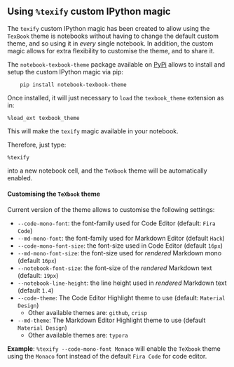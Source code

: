 ## Using `%texify` custom IPython magic

The `texify` custom IPython magic has been created to allow using the `TexBook` theme is notebooks without having to change the default custom theme, and so using it in *every* single notebook. In addition, the custom magic allows for extra flexibility to customise the theme, and to share it. 

The `notebook-texbook-theme` package available on [PyPi](https://pypi.org/project/notebook-texbook-theme/) allows to install and setup the custom IPython magic  via pip:

```shell script
    pip install notebook-texbook-theme
```
Once installed, it will just necessary to `load` the `texbook_theme` extension as in:

```jupyter
%load_ext texbook_theme
```
This will make the `texify` magic available in your notebook. 

Therefore, just type: 
```jupyter
%texify
```
into a new notebook cell, and the `TeXbook` theme will be automatically enabled. 

#### Customising the `TeXbook` theme

Current version of the theme allows to customise the following settings:

- `--code-mono-font`: the font-family used for Code Editor (default: `Fira Code`)
- `--md-mono-font`: the font-family used for Markdown Editor (default `Hack`)
- `--code-mono-font-size`: the font-size used in Code Editor (default `16px`)
- `--md-mono-font-size`: the font-size used for *rendered* Markdown mono (default `16px`)
- `--notebook-font-size`:  the font-size of the *rendered* Markdown text (default: `19px`)
- `--notebook-line-height`: the line height used in *rendered* Markdown text (default `1.4`)
- `--code-theme`: The Code Editor Highlight theme to use (default: `Material Design`)
	- Other available themes are: `github`, `crisp` 	
- `--md-theme`: The Markdown Editor Highlight theme to use (default `Material Design`)
	- Other available themes are: `typora`

**Example**: `%texify --code-mono-font Monaco` will enable the `TeXbook` theme using the `Monaco` font instead of the default `Fira Code` for code editor.
